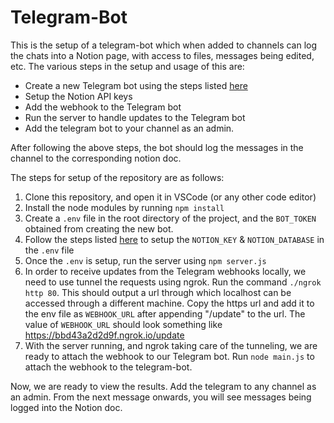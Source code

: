 # Telegram-Bot
This is the setup of a telegram-bot which when added to channels can log the chats into a Notion page, with access to files, messages being edited, etc. The various steps in the setup and usage of this are:

* Create a new Telegram bot using the steps listed [here](https://core.telegram.org/bots#6-botfather)
* Setup the Notion API keys
* Add the webhook to the Telegram bot
* Run the server to handle updates to the Telegram bot
* Add the telegram bot to your channel as an admin.

After following the above steps, the bot should log the messages in the channel to the corresponding notion doc.

The steps for setup of the repository are as follows:

1. Clone this repository, and open it in VSCode (or any other code editor)
2. Install the node modules by running ```npm install```
3. Create a ```.env``` file in the root directory of the project, and the ```BOT_TOKEN``` obtained from creating the new bot.
4. Follow the steps listed [here](https://developers.notion.com/docs/getting-started) to setup the ```NOTION_KEY``` & ```NOTION_DATABASE``` in the ```.env``` file
5. Once the ```.env``` is setup, run the server using ```npm server.js```
6. In order to receive updates from the Telegram webhooks locally, we need to use tunnel the requests using ngrok. Run the command ```./ngrok http 80```. This should output a url through which localhost can be accessed through a different machine. Copy the https url and add it to the env file as ```WEBHOOK_URL``` after appending "/update" to the url. The value of ```WEBHOOK_URL``` should look something like https://bbd43a2d2d9f.ngrok.io/update
7. With the server running, and ngrok taking care of the tunneling, we are ready to attach the webhook to our Telegram bot. Run ```node main.js``` to attach the webhook to the telegram-bot. 

Now, we are ready to view the results. Add the telegram to any channel as an admin. From the next message onwards, you will see messages being logged into the Notion doc.

